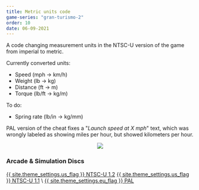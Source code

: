 ```yaml
---
title: Metric units code
game-series: "gran-turismo-2"
order: 10
date: 06-09-2021
---
```


A code changing measurement units in the NTSC-U version of the game from imperial to metric.

Currently converted units:
* Speed (mph -> km/h)
* Weight (lb -> kg)
* Distance (ft -> m)
* Torque (lb/ft -> kg/m)

To do:
* Spring rate (lb/in -> kg/mm)

PAL version of the cheat fixes a "*Launch speed at X mph*" text, which was wrongly labeled as showing miles per hour, but showed kilometers per hour.

<p class="mod-screenshot" align="center">
<a href="https://i.imgur.com/g4QySpm.png"><img src="https://i.imgur.com/g4QySpml.png"></a>
</p>

### Arcade & Simulation Discs
<a href="https://github.com/CookiePLMonster/Console-Cheat-Codes/blob/master/PS1/Gran%20Turismo%202/Metric%20units/NTSC-U%201.2.cht" class="button" role="button" target="_blank">{{ site.theme_settings.us_flag }} NTSC-U 1.2</a>
<a href="https://github.com/CookiePLMonster/Console-Cheat-Codes/blob/master/PS1/Gran%20Turismo%202/Metric%20units/NTSC-U%201.1.cht" class="button" role="button" target="_blank">{{ site.theme_settings.us_flag }} NTSC-U 1.1</a> \\
<a href="https://github.com/CookiePLMonster/Console-Cheat-Codes/blob/master/PS1/Gran%20Turismo%202/Metric%20units/PAL.cht" class="button" role="button" target="_blank">{{ site.theme_settings.eu_flag }} PAL</a>